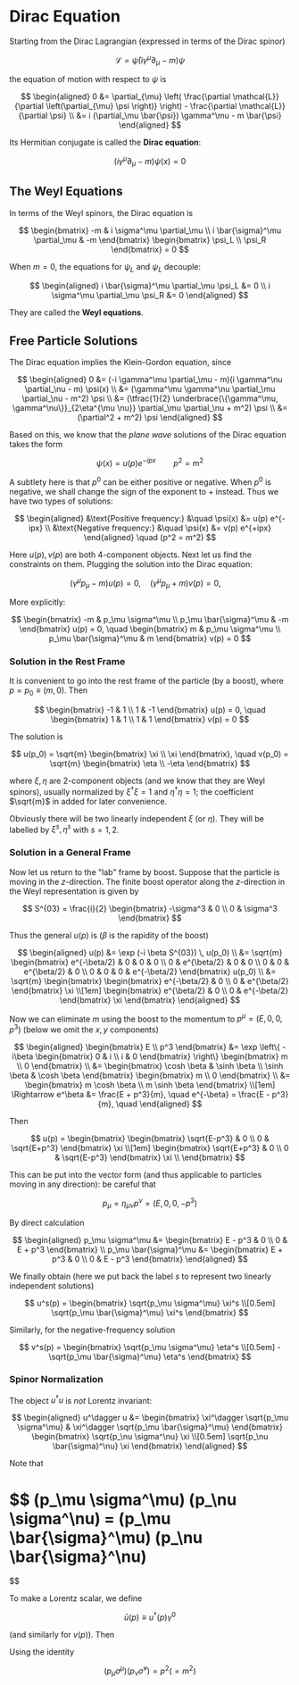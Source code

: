 <style>
    .remark {
        border-radius: 15px;
        padding: 20px;
        background-color: SeaGreen;
        color: White;
    }
</style>

# Dirac Equation

Starting from the Dirac Lagrangian (expressed in terms of the Dirac spinor)

$$
\mathcal{L} = \bar{\psi} (i \gamma^\mu \partial_\mu - m) \psi
$$

the equation of motion with respect to $\psi$ is

$$
\begin{aligned}
    0 &= \partial_{\mu} \left(
        \frac{\partial \mathcal{L}}{\partial \left(\partial_{\mu} \psi \right)}
    \right) 
    - \frac{\partial \mathcal{L}}{\partial \psi}
    \\
    &= i (\partial_\mu \bar{\psi}) \gamma^\mu - m \bar{\psi}
\end{aligned}
$$

Its Hermitian conjugate is called the **Dirac equation**:

$$
(i \gamma^\mu \partial_\mu - m) \psi(x) = 0
$$

## The Weyl Equations

In terms of the Weyl spinors, the Dirac equation is

$$
\begin{bmatrix}
    -m & i \sigma^\mu \partial_\mu
    \\
    i \bar{\sigma}^\mu \partial_\mu & -m
\end{bmatrix}
\begin{bmatrix}
    \psi_L \\ \psi_R
\end{bmatrix} = 0
$$

When $m = 0$, the equations for $\psi_L$ and $\psi_L$ decouple:

$$
\begin{aligned}
    i \bar{\sigma}^\mu \partial_\mu \psi_L &= 0
    \\
    i \sigma^\mu \partial_\mu \psi_R &= 0
\end{aligned}
$$

They are called the **Weyl equations**.

## Free Particle Solutions

The Dirac equation implies the Klein-Gordon equation, since

$$
\begin{aligned}
    0 &= (-i \gamma^\mu \partial_\mu - m)(i \gamma^\nu \partial_\nu - m) \psi(x)
    \\
    &= (\gamma^\mu \gamma^\nu \partial_\mu \partial_\nu - m^2) \psi
    \\
    &= (\tfrac{1}{2} \underbrace{\{\gamma^\mu, \gamma^\nu\}}_{2\eta^{\mu \nu}} \partial_\mu \partial_\nu + m^2) \psi
    \\
    &= (\partial^2 + m^2) \psi
\end{aligned}
$$

Based on this, we know that the *plane wave* solutions of the Dirac equation takes the form

$$
\psi(x) = u(p) e^{-ipx} \qquad p^2 = m^2
$$

A subtlety here is that $p^0$ can be either positive or negative. When $p^0$ is negative, we shall change the sign of the exponent to $+$ instead. Thus we have two types of solutions:

$$
\begin{aligned}
    &\text{Positive frequency:} &\quad
    \psi(x) &= u(p) e^{-ipx}
    \\
    &\text{Negative frequency:} &\quad
    \psi(x) &= v(p) e^{+ipx}
\end{aligned} \quad (p^2 = m^2)
$$

Here $u(p), v(p)$ are both 4-component objects. Next let us find the constraints on them. Plugging the solution into the Dirac equation:

$$
(\gamma^\mu p_\mu - m) u(p) = 0, \quad
(\gamma^\mu p_\mu + m) v(p) = 0, \quad
$$

More explicitly:

$$
\begin{bmatrix}
    -m & p_\mu \sigma^\mu
    \\
    p_\mu \bar{\sigma}^\mu & -m
\end{bmatrix} u(p) = 0, \quad
\begin{bmatrix}
    m & p_\mu \sigma^\mu
    \\
    p_\mu \bar{\sigma}^\mu & m
\end{bmatrix} v(p) = 0
$$

### Solution in the Rest Frame

It is convenient to go into the rest frame of the particle (by a boost), where $p = p_0 \equiv (m,0)$. Then

$$
\begin{bmatrix}
    -1 & 1 \\ 1 & -1
\end{bmatrix} u(p) = 0, \quad
\begin{bmatrix}
    1 & 1 \\ 1 & 1
\end{bmatrix} v(p) = 0
$$

The solution is

$$
u(p_0) = \sqrt{m} \begin{bmatrix}
    \xi \\ \xi
\end{bmatrix}, \quad
v(p_0) = \sqrt{m} \begin{bmatrix}
    \eta \\ -\eta
\end{bmatrix}
$$

where $\xi, \eta$ are 2-component objects (and we know that they are Weyl spinors), usually normalized by $\xi^\dagger \xi = 1$ and $\eta^\dagger \eta = 1$; the coefficient $\sqrt{m}$ in added for later convenience. 

Obviously there will be two linearly independent $\xi$ (or $\eta$). They will be labelled by $\xi^s, \eta^s$ with $s = 1,2$. 

### Solution in a General Frame

Now let us return to the "lab" frame by boost. Suppose that the particle is moving in the $z$-direction. The finite boost operator along the $z$-direction in the Weyl representation is given by

$$
S^{03} = \frac{i}{2} \begin{bmatrix}
    -\sigma^3 & 0 \\ 0 & \sigma^3
\end{bmatrix}
$$

Thus the general $u(p)$ is ($\beta$ is the rapidity of the boost)

$$
\begin{aligned}
    u(p) &= \exp (-i \beta S^{03}) \, u(p_0)
    \\
    &= \sqrt{m} \begin{bmatrix}
        e^{-\beta/2} & 0 & 0 & 0 \\
        0 & e^{\beta/2} & 0 & 0 \\
        0 & 0 & e^{\beta/2} & 0 \\
        0 & 0 & 0 & e^{-\beta/2}
    \end{bmatrix} u(p_0)
    \\
    &= \sqrt{m} \begin{bmatrix}
        \begin{bmatrix}
            e^{-\beta/2} & 0 \\
            0 & e^{\beta/2}
        \end{bmatrix} \xi
        \\[1em]
        \begin{bmatrix}
            e^{\beta/2} & 0 \\
            0 & e^{-\beta/2}
        \end{bmatrix} \xi
    \end{bmatrix}
\end{aligned}
$$

Now we can eliminate $m$ using the boost to the momentum to $p^\mu = (E,0,0,p^3)$ (below we omit the $x,y$ components)

$$
\begin{aligned}
    \begin{bmatrix}
        E \\ p^3
    \end{bmatrix} &= \exp \left\{
        -i\beta \begin{bmatrix}
            0 & i \\ i & 0
        \end{bmatrix}
    \right\} \begin{bmatrix}
        m \\ 0
    \end{bmatrix}
    \\
    &= \begin{bmatrix}
        \cosh \beta & \sinh \beta \\ 
        \sinh \beta & \cosh \beta
    \end{bmatrix} \begin{bmatrix}
        m \\ 0
    \end{bmatrix}
    \\
    &= \begin{bmatrix}
        m \cosh \beta \\ m \sinh \beta
    \end{bmatrix}
    \\[1em]
    \Rightarrow
    e^\beta &= \frac{E + p^3}{m}, \quad
    e^{-\beta} = \frac{E - p^3}{m}, \quad
\end{aligned}
$$

Then

$$
u(p) = \begin{bmatrix}
    \begin{bmatrix}
        \sqrt{E-p^3} & 0 \\
        0 & \sqrt{E+p^3}
    \end{bmatrix} \xi \\[1em]
    \begin{bmatrix}
        \sqrt{E+p^3} & 0 \\
        0 & \sqrt{E-p^3}
    \end{bmatrix} \xi \\
\end{bmatrix}
$$

This can be put into the vector form (and thus applicable to particles moving in any direction): be careful that  

$$
p_\mu = \eta_{\mu \nu} p^\nu = (E,0,0,-p^3)
$$

By direct calculation 

$$
\begin{aligned}
    p_\mu \sigma^\mu &= \begin{bmatrix}
        E - p^3 & 0 \\
        0 & E + p^3
    \end{bmatrix}
    \\
    p_\mu \bar{\sigma}^\mu &= \begin{bmatrix}
        E + p^3 & 0 \\
        0 & E - p^3
    \end{bmatrix}
\end{aligned}
$$

We finally obtain (here we put back the label $s$ to represent two linearly independent solutions)

$$
u^s(p) = \begin{bmatrix}
    \sqrt{p_\mu \sigma^\mu} \xi^s
    \\[0.5em]
    \sqrt{p_\mu \bar{\sigma}^\mu} \xi^s
\end{bmatrix}
$$

Similarly, for the negative-frequency solution

$$
v^s(p) = \begin{bmatrix}
    \sqrt{p_\mu \sigma^\mu} \eta^s
    \\[0.5em]
    -\sqrt{p_\mu \bar{\sigma}^\mu} \eta^s
\end{bmatrix}
$$

### Spinor Normalization

The object $u^\dagger u$ is *not* Lorentz invariant:

$$
\begin{aligned}
    u^\dagger u 
    &= \begin{bmatrix}
        \xi^\dagger \sqrt{p_\mu \sigma^\mu} &
        \xi^\dagger \sqrt{p_\mu \bar{\sigma}^\mu}
    \end{bmatrix} \begin{bmatrix}
        \sqrt{p_\nu \sigma^\nu} \xi
        \\[0.5em]
        \sqrt{p_\nu \bar{\sigma}^\nu} \xi
    \end{bmatrix}
\end{aligned}
$$

Note that

$$
(p_\mu \sigma^\mu) (p_\nu \sigma^\nu)
= (p_\mu \bar{\sigma}^\mu) (p_\nu \bar{\sigma}^\nu)
=
$$

To make a Lorentz scalar, we define

$$
\bar{u}(p) \equiv u^\dagger(p) \gamma^0
$$

(and similarly for $v(p)$). Then



Using the identity

$$
(p_\mu \sigma^\mu)(p_\nu \bar{\sigma}^\nu)
= p^2 (= m^2)
$$

